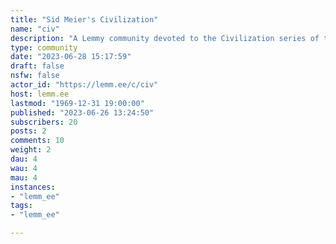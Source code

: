 ```yaml
---
title: "Sid Meier's Civilization" 
name: "civ"
description: "A Lemmy community devoted to the Civilization series of turn-based strategy video games and its spin-offs"
type: community
date: "2023-06-28 15:17:59"
draft: false
nsfw: false
actor_id: "https://lemm.ee/c/civ"
host: lemm.ee
lastmod: "1969-12-31 19:00:00"
published: "2023-06-26 13:24:50"
subscribers: 20
posts: 2
comments: 10
weight: 2
dau: 4
wau: 4
mau: 4
instances:
- "lemm_ee"
tags: 
- "lemm_ee"

---
```

